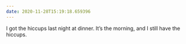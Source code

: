 ```yaml
---
date: 2020-11-28T15:19:18.659396
---
```

I got the hiccups last night at dinner. It’s the morning, and I still have the hiccups.